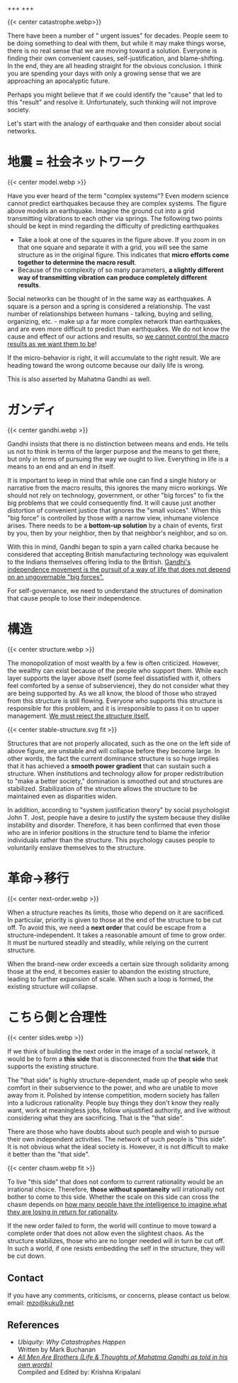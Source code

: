 +++
+++

{{< center catastrophe.webp>}}

There have been a number of " urgent issues" for decades.
People seem to be doing something to deal with them, but while it may make things worse, there is no real sense that we are moving toward a solution.
Everyone is finding their own convenient causes, self-justification, and blame-shifting.
In the end, they are all heading straight for the obvious conclusion.
I think you are spending your days with only a growing sense that we are approaching an apocalyptic future.

Perhaps you might believe that if we could identify the "cause" that led to this "result" and resolve it.
Unfortunately, such thinking will not improve society.

Let's start with the analogy of earthquake and then consider about social networks.

# 地震 = 社会ネットワーク
{{< center model.webp >}}

Have you ever heard of the term "complex systems"?
Even modern science cannot predict earthquakes because they are complex systems.
The figure above models an earthquake.
Imagine the ground cut into a grid transmitting vibrations to each other via springs.
The following two points should be kept in mind regarding the difficulty of predicting earthquakes

- Take a look at one of the squares in the figure above. If you zoom in on that one square and separate it with a grid, you will see the same structure as in the original figure. This indicates that **micro efforts come together to determine the macro result**.
- Because of the complexity of so many parameters, **a slightly different way of transmitting vibration can produce completely different results**.

Social networks can be thought of in the same way as earthquakes.
A square is a person and a spring is considered a relationship.
The vast number of relationships between humans - talking, buying and selling, organizing, etc. - make up a far more complex network than earthquakes, and are even more difficult to predict than earthquakes.
We do not know the cause and effect of our actions and results, so <ins>we cannot control the macro results as we want them to be</ins>!

If the micro-behavior is right, it will accumulate to the right result.
We are heading toward the wrong outcome because our daily life is wrong.

This is also asserted by Mahatma Gandhi as well.

# ガンディ
{{< center gandhi.webp >}}

Gandhi insists that there is no distinction between means and ends. He tells us not to think in terms of the larger purpose and the means to get there, but only in terms of pursuing the way we ought to live. Everything in life is a means to an end and an end in itself.

It is important to keep in mind that while one can find a single history or narrative from the macro results, this ignores the many micro workings.
We should not rely on technology, government, or other "big forces" to fix the big problems that we could consequently find.
It will cause just another distortion of convenient justice that ignores the "small voices".
When this "big force" is controlled by those with a narrow view, inhumane violence arises.
There needs to be a **bottom-up solution** by a chain of events, first by you, then by your neighbor, then by that neighbor's neighbor, and so on.

With this in mind, Gandhi began to spin a yarn called charka
because he considered that accepting British manufacturing technology was equivalent to the Indians themselves offering India to the British.
<ins>Gandhi's independence movement is the pursuit of a way of life that does not depend on an ungovernable "big forces".</ins>

For self-governance, we need to understand the structures of domination that cause people to lose their independence.

# 構造
{{< center structure.webp >}}

The monopolization of most wealth by a few is often criticized.
However, the wealthy can exist because of the people who support them.
While each layer supports the layer above itself (some feel dissatisfied with it, others feel comforted by a sense of subservience), they do not consider what they are being supported by.
As we all know, the blood of those who strayed from this structure is still flowing.
Everyone who supports this structure is responsible for this problem, and it is irresponsible to pass it on to upper management.
<ins>We must reject the structure itself.</ins>

{{< center stable-structure.svg fit >}}

Structures that are not properly allocated, such as the one on the left side of above figure, are unstable and will collapse before they become large.
In other words, the fact the current dominance structure is so huge implies that it has achieved a **smooth power gradient** that can sustain such a structure.
When institutions and technology allow for proper redistribution to "make a better society," domination is smoothed out and structures are stabilized.
Stabilization of the structure allows the structure to be maintained even as disparities widen.

In addition, according to "system justification theory" by social psychologist John T. Jost, people have a desire to justify the system because they dislike instability and disorder. Therefore, it has been confirmed that even those who are in inferior positions in the structure tend to blame the inferior individuals rather than the structure. This psychology causes people to voluntarily enslave themselves to the structure.

# 革命→移行
{{< center next-order.webp >}}

When a structure reaches its limits, those who depend on it are sacrificed. In particular, priority is given to those at the end of the structure to be cut off.
To avoid this, we need a **next order** that could be escape from a structure-independent.
It takes a reasonable amount of time to grow order.
It must be nurtured steadily and steadily, while relying on the current structure.

When the brand-new order exceeds a certain size through solidarity among those at the end, it becomes easier to abandon the existing structure, leading to further expansion of scale.
When such a loop is formed, the existing structure will collapse.


# こちら側と合理性
{{< center sides.webp >}}

If we think of building the next order in the image of a social network, it would be to form a **this side** that is disconnected from the **that side** that supports the existing structure.

The "that side" is highly structure-dependent, made up of people who seek comfort in their subservience to the power, and who are unable to move away from it.
Polished by intense competition, modern society has fallen into a ludicrous rationality.
People buy things they don't know they really want, work at meaningless jobs, follow unjustified authority, and live without considering what they are sacrificing.
That is the "that side".

There are those who have doubts about such people and wish to pursue their own independent activities.
The network of such people is "this side".
It is not obvious what the ideal society is.
However, it is not difficult to make it better than the "that side".

{{< center chasm.webp fit >}}


To live "this side" that does not conform to current rationality would be an irrational choice.
Therefore, **those without spontaneity** will irrationally not bother to come to this side.
Whether the scale on this side can cross the chasm depends on <ins>how many people have the intelligence to imagine what they are losing in return for rationality</ins>.


If the new order failed to form, the world will continue to move toward a complete order that does not allow even the slightest chaos.
As the structure stabilizes, those who are no longer needed will in turn be cut off.
In such a world, if one resists embedding the self in the structure, they will be cut down.

## Contact
If you have any comments, criticisms, or concerns, please contact us below.  
email: <a href="mailto:mzo@kuku9.net">mzo@kuku9.net</a>

## References
- *Ubiquity: Why Catastrophes Happen*  
  Written by Mark Buchanan
- *[All Men Are Brothers (Life & Thoughts of Mahatma Gandhi as told in his own words)](https://www.mkgandhi.org/amabrothers/allmenarebrothers.htm)*  
  Compiled and Edited by: Krishna Kripalani
